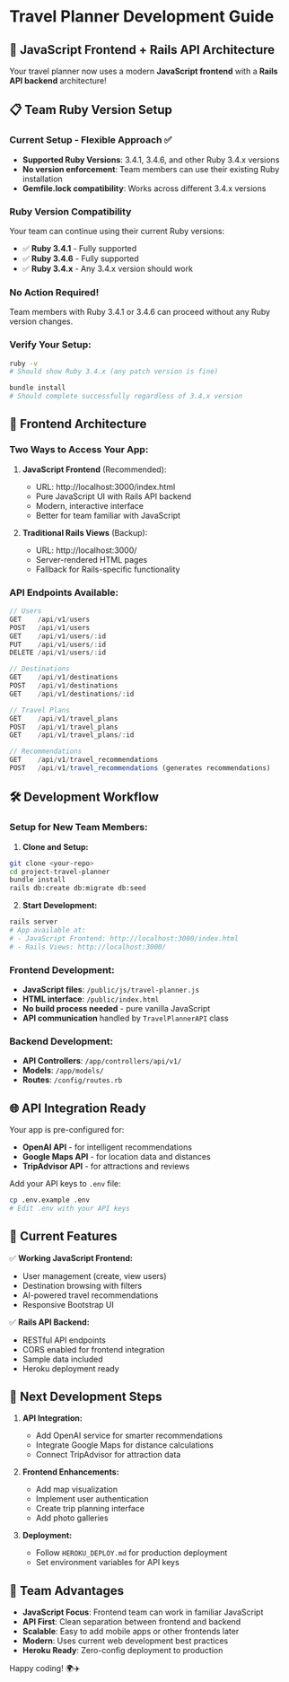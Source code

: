 # Travel Planner Development Guide

## 🚀 **JavaScript Frontend + Rails API Architecture**

Your travel planner now uses a modern **JavaScript frontend** with a **Rails API backend** architecture!

## 📋 **Team Ruby Version Setup**

### Current Setup - Flexible Approach ✅
- **Supported Ruby Versions**: 3.4.1, 3.4.6, and other Ruby 3.4.x versions
- **No version enforcement**: Team members can use their existing Ruby installation
- **Gemfile.lock compatibility**: Works across different 3.4.x versions

### Ruby Version Compatibility
Your team can continue using their current Ruby versions:
- ✅ **Ruby 3.4.1** - Fully supported
- ✅ **Ruby 3.4.6** - Fully supported  
- ✅ **Ruby 3.4.x** - Any 3.4.x version should work

### No Action Required!
Team members with Ruby 3.4.1 or 3.4.6 can proceed without any Ruby version changes.

### Verify Your Setup:
```bash
ruby -v
# Should show Ruby 3.4.x (any patch version is fine)

bundle install
# Should complete successfully regardless of 3.4.x version
```

## 🎯 **Frontend Architecture**

### **Two Ways to Access Your App:**

1. **JavaScript Frontend** (Recommended):
   - URL: http://localhost:3000/index.html
   - Pure JavaScript UI with Rails API backend
   - Modern, interactive interface
   - Better for team familiar with JavaScript

2. **Traditional Rails Views** (Backup):
   - URL: http://localhost:3000/
   - Server-rendered HTML pages
   - Fallback for Rails-specific functionality

### **API Endpoints Available:**

```javascript
// Users
GET    /api/v1/users
POST   /api/v1/users
GET    /api/v1/users/:id
PUT    /api/v1/users/:id
DELETE /api/v1/users/:id

// Destinations
GET    /api/v1/destinations
POST   /api/v1/destinations
GET    /api/v1/destinations/:id

// Travel Plans
GET    /api/v1/travel_plans
POST   /api/v1/travel_plans
GET    /api/v1/travel_plans/:id

// Recommendations
GET    /api/v1/travel_recommendations
POST   /api/v1/travel_recommendations (generates recommendations)
```

## 🛠 **Development Workflow**

### **Setup for New Team Members:**

1. **Clone and Setup:**
```bash
git clone <your-repo>
cd project-travel-planner
bundle install
rails db:create db:migrate db:seed
```

2. **Start Development:**
```bash
rails server
# App available at:
# - JavaScript Frontend: http://localhost:3000/index.html
# - Rails Views: http://localhost:3000/
```

### **Frontend Development:**
- **JavaScript files**: `/public/js/travel-planner.js`
- **HTML interface**: `/public/index.html`
- **No build process needed** - pure vanilla JavaScript
- **API communication** handled by `TravelPlannerAPI` class

### **Backend Development:**
- **API Controllers**: `/app/controllers/api/v1/`
- **Models**: `/app/models/`
- **Routes**: `/config/routes.rb`

## 🌐 **API Integration Ready**

Your app is pre-configured for:
- **OpenAI API** - for intelligent recommendations
- **Google Maps API** - for location data and distances
- **TripAdvisor API** - for attractions and reviews

Add your API keys to `.env` file:
```bash
cp .env.example .env
# Edit .env with your API keys
```

## 📱 **Current Features**

✅ **Working JavaScript Frontend:**
- User management (create, view users)
- Destination browsing with filters
- AI-powered travel recommendations
- Responsive Bootstrap UI

✅ **Rails API Backend:**
- RESTful API endpoints
- CORS enabled for frontend integration
- Sample data included
- Heroku deployment ready

## 🚀 **Next Development Steps**

1. **API Integration:**
   - Add OpenAI service for smarter recommendations
   - Integrate Google Maps for distance calculations
   - Connect TripAdvisor for attraction data

2. **Frontend Enhancements:**
   - Add map visualization
   - Implement user authentication
   - Create trip planning interface
   - Add photo galleries

3. **Deployment:**
   - Follow `HEROKU_DEPLOY.md` for production deployment
   - Set environment variables for API keys

## 🎨 **Team Advantages**

- **JavaScript Focus**: Frontend team can work in familiar JavaScript
- **API First**: Clean separation between frontend and backend
- **Scalable**: Easy to add mobile apps or other frontends later
- **Modern**: Uses current web development best practices
- **Heroku Ready**: Zero-config deployment to production

Happy coding! 🌍✈️